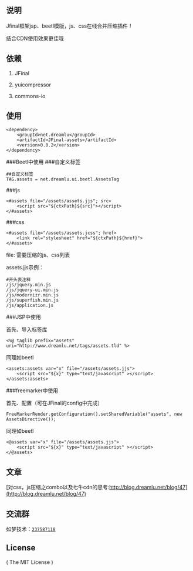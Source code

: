 ## 说明
Jfinal框架jsp、beetl模版，js、css在线合并压缩插件！

结合CDN使用效果更佳哦

## 依赖
1. JFinal

2. yuicompressor

3. commons-io

## 使用
```
<dependency>
    <groupId>net.dreamlu</groupId>
    <artifactId>JFinal-assets</artifactId>
    <version>0.0.2</version>
</dependency>
```

###Beetl中使用
###自定义标签
```
##自定义标签
TAG.assets = net.dreamlu.ui.beetl.AssetsTag
```
###js
```
<#assets file="/assets/assets.jjs"; src>
    <script src="${ctxPath}${src}"></script>
</#assets>
```
###css
```
<#assets file="/assets/assets.jcss"; href>
    <link rel="stylesheet" href="${ctxPath}${href}">
</#assets>
```

file: 需要压缩的js、css列表

assets.jjs示例：
```
#开头表注释
/js/jquery.min.js
/js/jquery-ui.min.js
/js/modernizr.min.js
/js/superfish.min.js
/js/application.js
```

###JSP中使用

首先、导入标签库
```
<%@ taglib prefix="assets" uri="http://www.dreamlu.net/tags/assets.tld" %>
```

同理如beetl
```
<assets:assets var="x" file="/assets/assets.jjs">
	<script src="${x}" type="text/javascript" ></script>
</assets:assets>
```
###freemarker中使用

首先、配置（可在JFinal的config中完成）
``` 
FreeMarkerRender.getConfiguration().setSharedVariable("assets", new AssetsDirective());
```

同理如beetl
```
<@assets var="x" file="/assets/assets.jjs">
	<script src="${x}" type="text/javascript" ></script>
</@assets>
```

## 文章
[对css，js压缩之combo以及七牛cdn的思考:http://blog.dreamlu.net/blog/47](http://blog.dreamlu.net/blog/47)

## 交流群
如梦技术：[`237587118`](http://shang.qq.com/wpa/qunwpa?idkey=f78fcb750b4f72c92ff4d375d2884dd69b552301a1f2681af956bd32700eb2c0)

## License

( The MIT License )